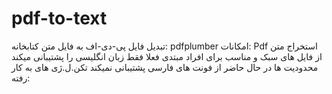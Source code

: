 # pdf-to-text
تبدیل فایل پی-دی-اف به فایل متن         کتابخانه: pdfplumber      امکانات:   Pdf  استخراج متن از فایل های    سبک و مناسب برای افراد مبتدی    فعلا فقط زبان انگلیسی را پشتیبانی میکند      محدودیت ها    در حال حاضر از فونت های فارسی پشتیبانی نمیکند      تکن.ل.ژی های به کار رفته:  
